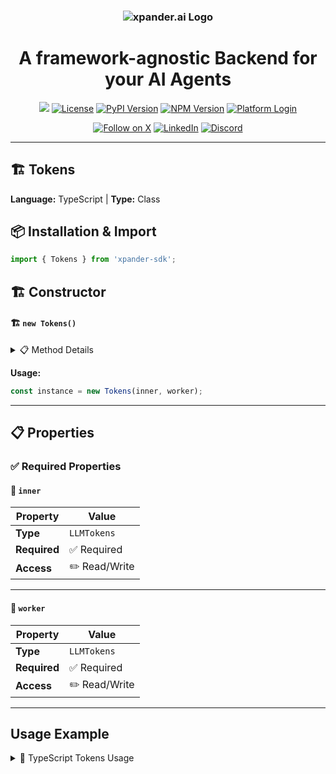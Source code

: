 <h3 align="center">
  <a name="readme-top"></a>
  <picture>
    <source media="(prefers-color-scheme: dark)" srcset="https://assets.xpanderai.io/logo/xpander.ai_dark.png">
    <img
      src="https://assets.xpanderai.io/logo/xpander.ai_light.png"
      style="max-width: 100%; height: auto; width: auto; max-height: 170px;"
      alt="xpander.ai Logo"
    >
  </picture>
</h3>

<div align="center">
  <h1>A framework-agnostic Backend for your AI Agents</h1>

  <a href="https://pepy.tech/projects/xpander-sdk"><img src="https://static.pepy.tech/badge/xpander-sdk/month"></a> 
  <a href="https://github.com/xpander-ai/xpander.ai/blob/main/LICENSE"><img src="https://img.shields.io/github/license/xpander-ai/xpander.ai" alt="License"></a> <a href="https://pypi.org/project/xpander-sdk"><img src="https://img.shields.io/pypi/v/xpander-sdk" alt="PyPI Version"></a> <a href="https://npmjs.com/package/xpander-sdk"><img src="https://img.shields.io/npm/v/xpander-sdk" alt="NPM Version"></a> <a href="https://app.xpander.ai"><img src="https://img.shields.io/badge/platform-login-30a46c" alt="Platform Login"></a>
</div>

<div align="center">
  <p align="center">
<a href="https://x.com/xpander_ai"><img src="https://img.shields.io/badge/Follow%20on%20X-000000?style=for-the-badge&logo=x&logoColor=white" alt="Follow on X" /></a> <a href="https://www.linkedin.com/company/xpander-ai"><img src="https://img.shields.io/badge/Follow%20on%20LinkedIn-0077B5?style=for-the-badge&logo=linkedin&logoColor=white" alt="LinkedIn" /></a> <a href="https://discord.gg/CUcp4WWh5g"><img src="https://img.shields.io/badge/Join%20our%20Discord-5865F2?style=for-the-badge&logo=discord&logoColor=white" alt="Discord" /></a>
  </p>
</div>

---

## 🏗️ Tokens

**Language:** TypeScript | **Type:** Class

## 📦 Installation & Import

```typescript
import { Tokens } from 'xpander-sdk';
```

## 🏗️ Constructor

#### 🏗️ `new Tokens()`

<details>
<summary>📋 Method Details</summary>

**Parameters:**

| Parameter | Type | Required | Description |
|-----------|------|----------|-------------|
| `inner` | `LLMTokens` | ❌ | No description |
| `worker` | `LLMTokens` | ❌ | No description |

</details>

**Usage:**

```typescript
const instance = new Tokens(inner, worker);
```

---

## 📋 Properties

### ✅ Required Properties

#### 📝 `inner`

| Property | Value |
|----------|-------|
| **Type** | `LLMTokens` |
| **Required** | ✅ Required |
| **Access** | ✏️ Read/Write |

---

#### 📝 `worker`

| Property | Value |
|----------|-------|
| **Type** | `LLMTokens` |
| **Required** | ✅ Required |
| **Access** | ✏️ Read/Write |

---

## Usage Example

<details>
<summary>📝 TypeScript Tokens Usage</summary>

```typescript
import { Tokens } from 'xpander-sdk';

// Create Tokens instance
const tokens = new Tokens();


// Access key property: inner
const value = tokens.inner;
console.log(`inner: ${value}`);




console.log("Tokens ready!");
```

</details>

